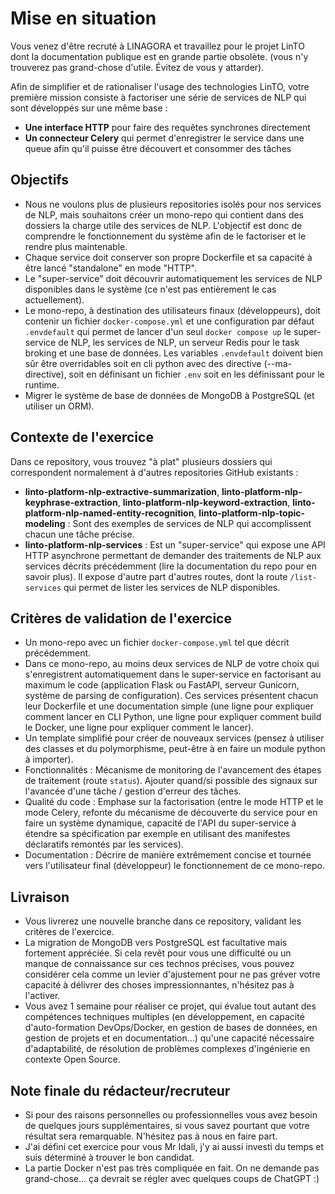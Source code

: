# Mise en situation

Vous venez d'être recruté à LINAGORA et travaillez pour le projet LinTO dont la documentation publique est en grande partie obsolète. (vous n'y trouverez pas grand-chose d'utile. Évitez de vous y attarder).

Afin de simplifier et de rationaliser l'usage des technologies LinTO, votre première mission consiste à factoriser une série de services de NLP qui sont développés sur une même base :

- **Une interface HTTP** pour faire des requêtes synchrones directement
- **Un connecteur Celery** qui permet d'enregistrer le service dans une queue afin qu'il puisse être découvert et consommer des tâches

## Objectifs

- Nous ne voulons plus de plusieurs repositories isolés pour nos services de NLP, mais souhaitons créer un mono-repo qui contient dans des dossiers la charge utile des services de NLP. L'objectif est donc de comprendre le fonctionnement du système afin de le factoriser et le rendre plus maintenable.
- Chaque service doit conserver son propre Dockerfile et sa capacité à être lancé "standalone" en mode "HTTP".
- Le "super-service" doit découvrir automatiquement les services de NLP disponibles dans le système (ce n'est pas entièrement le cas actuellement).
- Le mono-repo, à destination des utilisateurs finaux (développeurs), doit contenir un fichier `docker-compose.yml` et une configuration par défaut `.envdefault` qui permet de lancer d'un seul `docker compose up` le super-service de NLP, les services de NLP, un serveur Redis pour le task broking et une base de données. Les variables `.envdefault` doivent bien sûr être overridables soit en cli python avec des directive (--ma-directive), soit en définisant un fichier `.env` soit en les définissant pour le runtime.
- Migrer le système de base de données de MongoDB à PostgreSQL (et utiliser un ORM).

## Contexte de l'exercice

Dans ce repository, vous trouvez "à plat" plusieurs dossiers qui correspondent normalement à d'autres repositories GitHub existants :

- **linto-platform-nlp-extractive-summarization**, **linto-platform-nlp-keyphrase-extraction**, **linto-platform-nlp-keyword-extraction**, **linto-platform-nlp-named-entity-recognition**, **linto-platform-nlp-topic-modeling** : Sont des exemples de services de NLP qui accomplissent chacun une tâche précise.
- **linto-platform-nlp-services** : Est un "super-service" qui expose une API HTTP asynchrone permettant de demander des traitements de NLP aux services décrits précédemment (lire la documentation du repo pour en savoir plus). Il expose d'autre part d'autres routes, dont la route `/list-services` qui permet de lister les services de NLP disponibles.

## Critères de validation de l'exercice

- Un mono-repo avec un fichier `docker-compose.yml` tel que décrit précédemment.
- Dans ce mono-repo, au moins deux services de NLP de votre choix qui s'enregistrent automatiquement dans le super-service en factorisant au maximum le code (application Flask ou FastAPI, serveur Gunicorn, système de parsing de configuration). Ces services présentent chacun leur Dockerfile et une documentation simple (une ligne pour expliquer comment lancer en CLI Python, une ligne pour expliquer comment build le Docker, une ligne pour expliquer comment le lancer).
- Un template simplifié pour créer de nouveaux services (pensez à utiliser des classes et du polymorphisme, peut-être à en faire un module python à importer).
- Fonctionnalités : Mécanisme de monitoring de l'avancement des étapes de traitement (route `status`). Ajouter quand/si possible des signaux sur l'avancée d'une tâche / gestion d'erreur des tâches.
- Qualité du code : Emphase sur la factorisation (entre le mode HTTP et le mode Celery, refonte du mécanisme de découverte du service pour en faire un système dynamique, capacité de l'API du super-service à étendre sa spécification par exemple en utilisant des manifestes déclaratifs remontés par les services).
- Documentation : Décrire de manière extrêmement concise et tournée vers l'utilisateur final (développeur) le fonctionnement de ce mono-repo.

## Livraison

- Vous livrerez une nouvelle branche dans ce repository, validant les critères de l'exercice.
- La migration de MongoDB vers PostgreSQL est facultative mais fortement appréciée. Si cela revêt pour vous une difficulté ou un manque de connaissance sur ces technos précises, vous pouvez considérer cela comme un levier d'ajustement pour ne pas gréver votre capacité à délivrer des choses impressionnantes, n'hésitez pas à l'activer.
- Vous avez 1 semaine pour réaliser ce projet, qui évalue tout autant des compétences techniques multiples (en développement, en capacité d'auto-formation DevOps/Docker, en gestion de bases de données, en gestion de projets et en documentation...) qu'une capacité nécessaire d'adaptabilité, de résolution de problèmes complexes d'ingénierie en contexte Open Source.

## Note finale du rédacteur/recruteur

- Si pour des raisons personnelles ou professionnelles vous avez besoin de quelques jours supplémentaires, si vous savez pourtant que votre résultat sera remarquable. N'hésitez pas à nous en faire part.
- J'ai défini cet exercice pour vous Mr Idali, j'y ai aussi investi du temps et suis déterminé à trouver le bon candidat.
- La partie Docker n'est pas très compliquée en fait. On ne demande pas grand-chose... ça devrait se régler avec quelques coups de ChatGPT :)
